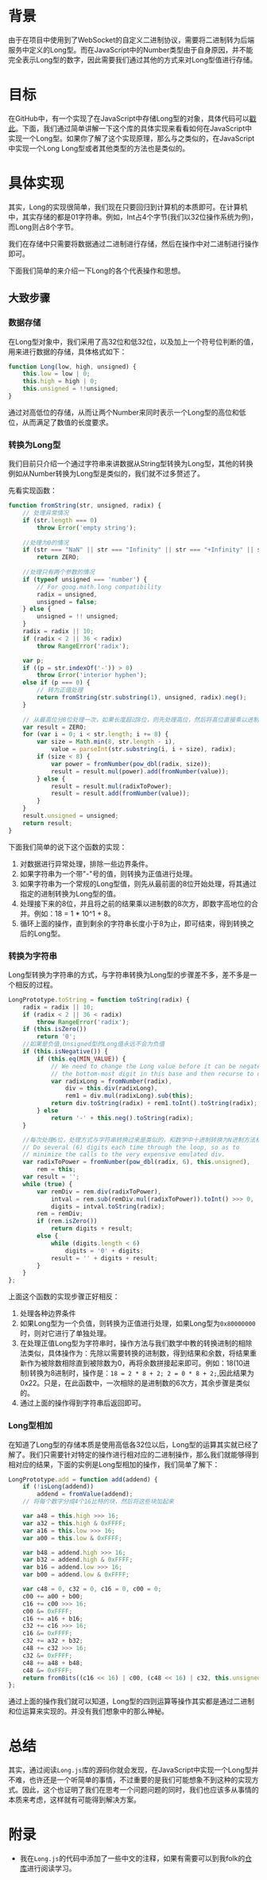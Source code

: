# 背景

由于在项目中使用到了WebSocket的自定义二进制协议，需要将二进制转为后端服务中定义的Long型。而在JavaScript中的Number类型由于自身原因，并不能完全表示Long型的数字，因此需要我们通过其他的方式来对Long型值进行存储。

# 目标
在GitHub中，有一个实现了在JavaScript中存储Long型的对象，具体代码可以[戳此](https://github.com/dcodeIO/long.js)。下面，我们通过简单讲解一下这个库的具体实现来看看如何在JavaScript中实现一个Long型。如果你了解了这个实现原理，那么与之类似的，在JavaScript中实现一个Long Long型或者其他类型的方法也是类似的。

# 具体实现
其实，Long的实现很简单，我们现在只要回归到计算机的本质即可。在计算机中，其实存储的都是01字符串。例如，Int占4个字节(我们以32位操作系统为例)，而Long则占8个字节。

我们在存储中只需要将数据通过二进制进行存储，然后在操作中对二进制进行操作即可。

下面我们简单的来介绍一下Long的各个代表操作和思想。
## 大致步骤
### 数据存储
在Long型对象中，我们采用了高32位和低32位，以及加上一个符号位判断的值，用来进行数据的存储，具体格式如下：

```JavaScript
function Long(low, high, unsigned) {
    this.low = low | 0;
    this.high = high | 0;
    this.unsigned = !!unsigned;
}
```

通过对高低位的存储，从而让两个Number来同时表示一个Long型的高位和低位，从而满足了数值的长度要求。

### 转换为Long型
我们目前只介绍一个通过字符串来讲数据从String型转换为Long型，其他的转换例如从Number转换为Long型是类似的，我们就不过多赘述了。

先看实现函数：

```javascript
function fromString(str, unsigned, radix) {
	// 处理异常情况
    if (str.length === 0)
        throw Error('empty string');
        
    //处理为0的情况
    if (str === "NaN" || str === "Infinity" || str === "+Infinity" || str === "-Infinity")
        return ZERO;
        
    //处理只有两个参数的情况
    if (typeof unsigned === 'number') { 
        // For goog.math.long compatibility
        radix = unsigned,
        unsigned = false;
    } else {
        unsigned = !! unsigned;
    }
    radix = radix || 10;
    if (radix < 2 || 36 < radix)
        throw RangeError('radix');

    var p;
    if ((p = str.indexOf('-')) > 0)
        throw Error('interior hyphen');
    else if (p === 0) {
        // 转为正值处理
        return fromString(str.substring(1), unsigned, radix).neg();
    }
    
    // 从最高位分8位处理一次，如果长度超过8位，则先处理高位，然后将高位直接乘以进制的8次方，再处理低后8位，循环到最后8位为止
    var result = ZERO;
    for (var i = 0; i < str.length; i += 8) {
        var size = Math.min(8, str.length - i),
            value = parseInt(str.substring(i, i + size), radix);
        if (size < 8) {
            var power = fromNumber(pow_dbl(radix, size));
            result = result.mul(power).add(fromNumber(value));
        } else {
            result = result.mul(radixToPower);
            result = result.add(fromNumber(value));
        }
    }
    result.unsigned = unsigned;
    return result;
}
```
下面我们简单的说下这个函数的实现：

1. 对数据进行异常处理，排除一些边界条件。
2. 如果字符串为一个带"-"号的值，则转换为正值进行处理。
3. 如果字符串为一个常规的Long型值，则先从最前面的8位开始处理，将其通过指定的进制转换为Long型的值。
4. 处理接下来的8位，并且将之前的结果乘以进制数的8次方，即数字高地位的合并。例如：18 = 1 * 10^1 + 8。
5. 循环上面的操作，直到剩余的字符串长度小于8为止，即可结束，得到转换之后的Long型。

### 转换为字符串
Long型转换为字符串的方式，与字符串转换为Long型的步骤差不多，差不多是一个相反的过程。

```javascript
LongPrototype.toString = function toString(radix) {
    radix = radix || 10;
    if (radix < 2 || 36 < radix)
        throw RangeError('radix');
    if (this.isZero())
        return '0';
    //如果是负值,Unsigned型的Long值永远不会为负值
    if (this.isNegative()) {
        if (this.eq(MIN_VALUE)) {
            // We need to change the Long value before it can be negated, so we remove
            // the bottom-most digit in this base and then recurse to do the rest.
            var radixLong = fromNumber(radix),
                div = this.div(radixLong),
                rem1 = div.mul(radixLong).sub(this);
            return div.toString(radix) + rem1.toInt().toString(radix);
        } else
            return '-' + this.neg().toString(radix);
    }

    //每次处理6位，处理方式与字符串转换过来是类似的，和数学中十进制转换为N进制方法相同——相除法
    // Do several (6) digits each time through the loop, so as to
    // minimize the calls to the very expensive emulated div.
    var radixToPower = fromNumber(pow_dbl(radix, 6), this.unsigned),
        rem = this;
    var result = '';
    while (true) {
        var remDiv = rem.div(radixToPower),
            intval = rem.sub(remDiv.mul(radixToPower)).toInt() >>> 0,
            digits = intval.toString(radix);
        rem = remDiv;
        if (rem.isZero())
            return digits + result;
        else {
            while (digits.length < 6)
                digits = '0' + digits;
            result = '' + digits + result;
        }
    }
};
```

上面这个函数的实现步骤正好相反：

1. 处理各种边界条件
2. 如果Long型为一个负值，则转换为正值进行处理，如果Long型为`0x80000000`时，则对它进行了单独处理。
3. 在处理正值Long型为字符串时，操作方法与我们数学中教的转换进制的相除法类似，具体操作为：先除以需要转换的进制数，得到结果和余数，将结果重新作为被除数相除直到被除数为0，再将余数拼接起来即可。例如：18(10进制)转换为8进制时，操作是：`18 = 2 * 8 + 2; 2 = 0 * 8 + 2;`,因此结果为0x22。只是，在此函数中，一次相除的是进制数的6次方，其余步骤是类似的。
4. 通过上面的操作得到字符串后返回即可。

### Long型相加
在知道了Long型的存储本质是使用高低各32位以后，Long型的运算其实就已经了解了。我们只需要针对特定的操作进行相对应的二进制操作，那么我们就能够得到相对应的结果，下面的实例是Long型相加的操作，我们简单了解下：

```javascript
LongPrototype.add = function add(addend) {
    if (!isLong(addend))
        addend = fromValue(addend);
    // 将每个数字分成4个16比特的块，然后将这些块加起来

    var a48 = this.high >>> 16;
    var a32 = this.high & 0xFFFF;
    var a16 = this.low >>> 16;
    var a00 = this.low & 0xFFFF;

    var b48 = addend.high >>> 16;
    var b32 = addend.high & 0xFFFF;
    var b16 = addend.low >>> 16;
    var b00 = addend.low & 0xFFFF;

    var c48 = 0, c32 = 0, c16 = 0, c00 = 0;
    c00 += a00 + b00;
    c16 += c00 >>> 16;
    c00 &= 0xFFFF;
    c16 += a16 + b16;
    c32 += c16 >>> 16;
    c16 &= 0xFFFF;
    c32 += a32 + b32;
    c48 += c32 >>> 16;
    c32 &= 0xFFFF;
    c48 += a48 + b48;
    c48 &= 0xFFFF;
    return fromBits((c16 << 16) | c00, (c48 << 16) | c32, this.unsigned);
};
```

通过上面的操作我们就可以知道，Long型的四则运算等操作其实都是通过二进制和位运算来实现的。并没有我们想象中的那么神秘。

# 总结
其实，通过阅读`Long.js`库的源码你就会发现，在JavaScript中实现一个Long型并不难，也许还是一个听简单的事情，不过重要的是我们可能想象不到这种的实现方式。因此，这个也证明了我们在思考一个问题问题的同时，我们也应该多从事情的本质来考虑，这样就有可能得到解决方案。

# 附录
- 我在`Long.js`的代码中添加了一些中文的注释，如果有需要可以到我folk的[仓库](https://github.com/HJava/long.js)进行阅读学习。